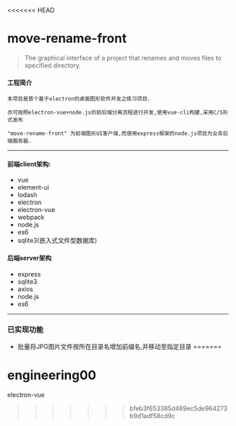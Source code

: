 <<<<<<< HEAD
# move-rename-front

> The graphical interface of a project that renames and moves files to specified directory.

#### 工程简介

	本项目是首个基于electron的桌面图形软件开发之练习项目.
	
	亦可按照electron-vue+node.js的前后端分离流程进行开发,使用vue-cli构建,采用C/S形式发布
	
	"move-rename-front" 为前端图形UI客户端,而使用express框架的node.js项目为业务后端服务器.

----------------------------------------

#### 前端client架构:

+ vue
+ element-ui
+ lodash
+ electron
+ electron-vue
+ webpack
+ node.js
+ es6
+ sqlite3(嵌入式文件型数据库)

#### 后端server架构

+ express
+ sqlite3
+ axios
+ node.js
+ es6

------------------------------------

### 已实现功能

+ 批量将JPG图片文件按所在目录名增加前缀名,并移动至指定目录
=======
# engineering00
electron-vue
>>>>>>> bfeb3f653385d489ec5de964273b9d1adf58cd9c
